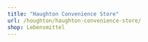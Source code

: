 ```yaml
---
title: "Haughton Convenience Store"
url: /houghton/haughton-convenience-store/
shop: Lebensmittel
---
```

